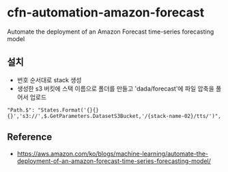 # cfn-automation-amazon-forecast
Automate the deployment of an Amazon Forecast time-series forecasting model
## 설치
- 번호 순서대로 stack 생성
- 생성한 s3 버킷에 스택 이름으로 폴더를 만들고 'dada/forecast'에 파일 압축을 풀어서 업로드
```
"Path.$": "States.Format('{}{}{}','s3://',$.GetParameters.DatasetS3Bucket,'/{stack-name-02}/tts/')",
```
## Reference
- https://aws.amazon.com/ko/blogs/machine-learning/automate-the-deployment-of-an-amazon-forecast-time-series-forecasting-model/
